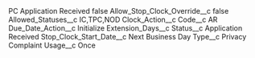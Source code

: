<?xml version="1.0" encoding="UTF-8"?>
<CustomMetadata xmlns="http://soap.sforce.com/2006/04/metadata" xmlns:xsi="http://www.w3.org/2001/XMLSchema-instance" xmlns:xsd="http://www.w3.org/2001/XMLSchema">
    <label>PC Application Received</label>
    <protected>false</protected>
    <values>
        <field>Allow_Stop_Clock_Override__c</field>
        <value xsi:type="xsd:boolean">false</value>
    </values>
    <values>
        <field>Allowed_Statuses__c</field>
        <value xsi:type="xsd:string">IC,TPC,NOD</value>
    </values>
    <values>
        <field>Clock_Action__c</field>
        <value xsi:nil="true"/>
    </values>
    <values>
        <field>Code__c</field>
        <value xsi:type="xsd:string">AR</value>
    </values>
    <values>
        <field>Due_Date_Action__c</field>
        <value xsi:type="xsd:string">Initialize</value>
    </values>
    <values>
        <field>Extension_Days__c</field>
        <value xsi:nil="true"/>
    </values>
    <values>
        <field>Status__c</field>
        <value xsi:type="xsd:string">Application Received</value>
    </values>
    <values>
        <field>Stop_Clock_Start_Date__c</field>
        <value xsi:type="xsd:string">Next Business Day</value>
    </values>
    <values>
        <field>Type__c</field>
        <value xsi:type="xsd:string">Privacy Complaint</value>
    </values>
    <values>
        <field>Usage__c</field>
        <value xsi:type="xsd:string">Once</value>
    </values>
</CustomMetadata>
